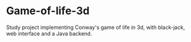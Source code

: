 Game-of-life-3d
===============

Study project implementing Conway's game of life in 3d, with black-jack, web interface and a Java backend.
